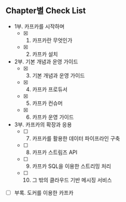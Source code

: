 ## Chapter별 Check List
- 1부. 카프카를 시작하며
   - [x] 1. 카프카란 무엇인가
   - [x] 2. 카프카 설치
- 2부. 기본 개념과 운영 가이드
   - [x] 3. 기본 개념과 운영 가이드
   - [x] 4. 카프카 프로듀서
   - [x] 5. 카프카 컨슈머
   - [x] 6. 카프카 운영 가이드
- 3부. 카프카의 확장과 응용 
   - [ ] 7. 카프카를 활용한 데이터 파이프라인 구축
   - [ ] 8. 카프카 스트림즈 API
   - [ ] 9. 카프카 SQL을 이용한 스트리밍 처리
   - [ ] 10. 그 밖의 클라우드 기반 메시징 서비스
- [ ] 부록. 도커를 이용한 카프카
